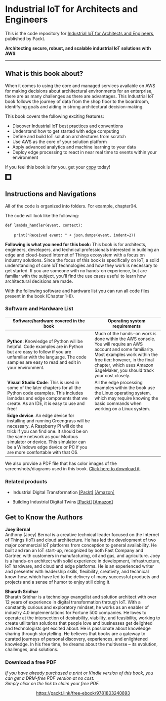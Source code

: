 # Industrial IoT for Architects and Engineers

<a href="https://www.packtpub.com/product/industrial-iot-for-architects-and-engineers/9781803240893?utm_source=github&utm_medium=repository&utm_campaign=9781803240893"><img src="https://static.packt-cdn.com/products/9781803240893/cover/smaller" alt="" height="256px" align="right"></a>

This is the code repository for [Industrial IoT for Architects and Engineers](https://www.packtpub.com/product/industrial-iot-for-architects-and-engineers/9781803240893?utm_source=github&utm_medium=repository&utm_campaign=9781803240893), published by Packt.

**Architecting secure, robust, and scalable industrial IoT solutions with AWS**

****

## What is this book about?
When it comes to using the core and managed services available on AWS for making decisions about architectural environments for an enterprise, there are as many challenges as there are advantages. This Industrial IoT book follows the journey of data from the shop floor to the boardroom, identifying goals and aiding in strong architectural decision-making. 

This book covers the following exciting features:
* Discover Industrial IoT best practices and conventions
* Understand how to get started with edge computing
* Define and build IoT solution architectures from scratch
* Use AWS as the core of your solution platform
* Apply advanced analytics and machine learning to your data
* Deploy edge processing to react in near real time to events within your environment

If you feel this book is for you, get your [copy](https://www.amazon.com/dp/180324089X) today!

<a href="https://www.packtpub.com/?utm_source=github&utm_medium=banner&utm_campaign=GitHubBanner"><img src="https://raw.githubusercontent.com/PacktPublishing/GitHub/master/GitHub.png" 
alt="https://www.packtpub.com/" border="5" /></a>

## Instructions and Navigations
All of the code is organized into folders. For example, chapter04.

The code will look like the following:
```
def lambda_handler(event, context):
    
    print("Received event: " + json.dumps(event, indent=2))
```

**Following is what you need for this book:**
This book is for architects, engineers, developers, and technical professionals interested in building an edge and cloud-based Internet of Things ecosystem with a focus on industry solutions. Since the focus of this book is specifically on IoT, a solid understanding of core IoT technologies and how they work is necessary to get started. If you are someone with no hands-on experience, but are familiar with the subject, you’ll find the use cases useful to learn how architectural decisions are made.

With the following software and hardware list you can run all code files present in the book (Chapter 1-8).
### Software and Hardware List
 | <b>Software/hardware covered in the book</b> | <b>Operating system requirements</b> |
 | ------------------------------------ | ----------------------------------- |
 | <b>Python</b>: Knowledge of Python will be helpful. Code examples are in Python but are easy to follow if you are unfamiliar with the language. The code samples are easy to read and edit in your environment. | Much of the hands-on work is done within the AWS console. You will require an AWS account and some familiarity. Most examples work within the free tier; however, in the final chapter, which uses Amazon SageMaker, you should track your cost closely. |
 | <b>Visual Studio Code</b>: This is used in some of the later chapters for all the Python code examples. This includes lambdas and edge components that we create. As an IDE, it is easy to use and free! | All the edge processing examples within the book use the Linux operating system, which may require knowing the basic commands when working on a Linux system. |
 |  <b>Edge device</b>: An edge device for installing and running Greengrass will be necessary. A Raspberry Pi will do the trick if you can find one. It should be on the same network as your Modbus simulator or device. This simulator can be a Windows edge device or PC if you are more comfortable with that OS. |  |

We also provide a PDF file that has color images of the screenshots/diagrams used in this book. [Click here to download it](https://packt.link/wi9wN).

### Related products
* Industrial Digital Transformation [[Packt]](https://www.packtpub.com/product/industrial-digital-transformation/9781800207677?utm_source=github&utm_medium=repository&utm_campaign=9781800207677) [[Amazon]](https://www.amazon.com/dp/1800207670)

* Building Industrial Digital Twins [[Packt]](https://www.packtpub.com/product/building-industrial-digital-twins/9781839219078?utm_source=github&utm_medium=repository&utm_campaign=9781839219078) [[Amazon]](https://www.amazon.com/dp/1839219076)

## Get to Know the Authors
**Joey Bernal**<br>
Anthony (Joey) Bernal is a creative technical leader focused on the Internet of Things (IoT) and cloud architecture. He has led the development of two major commercial IoT platforms from conception to general availability. He built and ran an IoT start-up, recognized by both Fast Company and Gartner, with customers in manufacturing, oil and gas, and agriculture. Joey is a hands-on architect with solid experience in development, infrastructure, IoT hardware, and cloud and edge platforms. He is an experienced writer and presenter with leadership skills, flexibility, creativity, and technical know-how, which have led to the delivery of many successful products and projects and a sense of humor to enjoy still doing it.

**Bharath Sridhar**<br>
Bharath Sridhar is a technology evangelist and solution architect with over 12 years of experience in digital transformation through IoT. With a constantly curious and exploratory mindset, he works as an enabler of industry 4.0 implementations for Fortune 500 companies. He loves to operate at the intersection of desirability, viability, and feasibility, working to create utilitarian solutions that people love and businesses get delighted and technologists get excited about. He is passionate about knowledge sharing through storytelling. He believes that books are a gateway to curated journeys of personal discovery, experiences, and enlightened knowledge. In his free time, he dreams about the multiverse – its evolution, challenges, and solutions.

### Download a free PDF

 <i>If you have already purchased a print or Kindle version of this book, you can get a DRM-free PDF version at no cost.<br>Simply click on the link to claim your free PDF.</i>
<p align="center"> <a href="https://packt.link/free-ebook/9781803240893">https://packt.link/free-ebook/9781803240893 </a> </p>